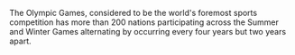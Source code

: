 The Olympic Games, considered to be the world's foremost sports competition has more than 200 nations participating across the Summer and Winter Games alternating by occurring every four years but two years apart.
